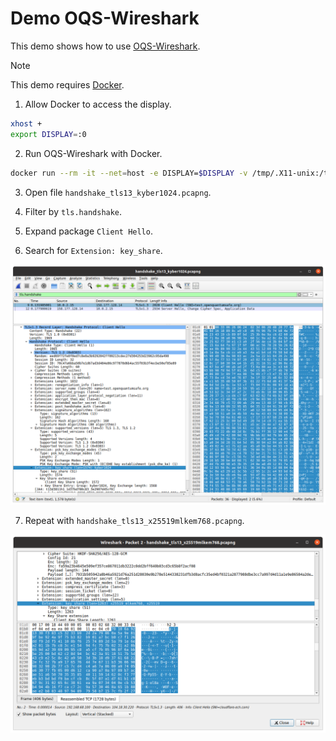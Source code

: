 # Demo OQS-Wireshark

This demo shows how to use [OQS-Wireshark](https://github.com/open-quantum-safe/oqs-demos/blob/main/wireshark/README.md).

> [!NOTE]
> This demo requires [Docker](https://www.docker.com/).

1. Allow Docker to access the display.

```bash
xhost +
export DISPLAY=:0
```

2. Run OQS-Wireshark with Docker.

```bash
docker run --rm -it --net=host -e DISPLAY=$DISPLAY -v /tmp/.X11-unix:/tmp/.X11-unix -v `pwd`:/root/captures openquantumsafe/wireshark
```

3. Open file `handshake_tls13_kyber1024.pcapng`.

4. Filter by `tls.handshake`.

5. Expand package `Client Hello`.

6. Search for `Extension: key_share`.

![Wireshark TLS 1.3 capture](../docs/images/capture-kyber1024.png)

7. Repeat with `handshake_tls13_x25519mlkem768.pcapng`.

![Wireshark hybrid TLS 1.3 capture](../docs/images/capture-x25519mlkem768.png)
